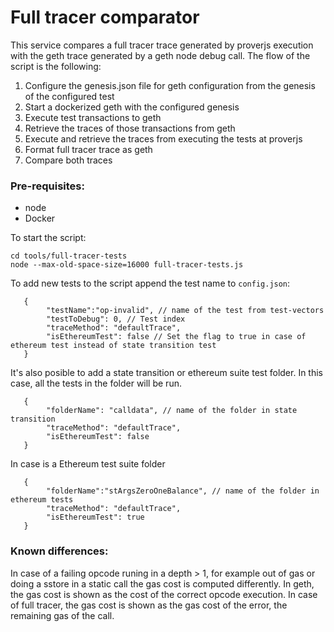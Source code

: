 # Full tracer comparator
This service compares a full tracer trace generated by proverjs execution with the geth trace generated by a geth node debug call. 
The flow of the script is the following: 
1. Configure the genesis.json file for geth configuration from the genesis of the configured test
2. Start a dockerized geth with the configured genesis
3. Execute test transactions to geth
4. Retrieve the traces of those transactions from geth
5. Execute and retrieve the traces from executing the tests at proverjs
6. Format full tracer trace as geth
7. Compare both traces

### Pre-requisites:

- node
- Docker

To start the script:
```
cd tools/full-tracer-tests
node --max-old-space-size=16000 full-tracer-tests.js
```
To add new tests to the script append the test name to `config.json`: 
```
   {
        "testName":"op-invalid", // name of the test from test-vectors
        "testToDebug": 0, // Test index
        "traceMethod": "defaultTrace",
        "isEthereumTest": false // Set the flag to true in case of ethereum test instead of state transition test
   }
```


It's also posible to add a state transition or ethereum suite test folder. In this case, all the tests in the folder will be run.
```
   {
        "folderName": "calldata", // name of the folder in state transition
        "traceMethod": "defaultTrace",
        "isEthereumTest": false
   }
```
In case is a Ethereum test suite folder
```
   {
        "folderName":"stArgsZeroOneBalance", // name of the folder in ethereum tests
        "traceMethod": "defaultTrace",
        "isEthereumTest": true
   }
```

### Known differences:

In case of a failing opcode runing in a depth > 1, for example out of gas or doing a sstore in a static call the gas cost is computed differently. In geth, the gas cost is shown as the cost of the correct opcode execution. In case of full tracer, the gas cost is shown as the gas cost of the error, the remaining gas of the call.